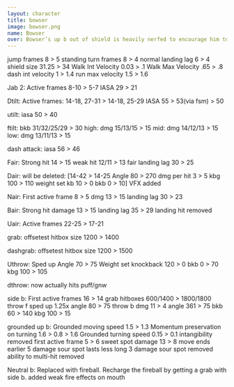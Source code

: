 ```yaml
---
layout: character
title: bowser
image: bowser.png
name: Bowser
over: Bowser’s up b out of shield is heavily nerfed to encourage him to be more aggressive and camp in shield less. Fireball was added and bound to grabs to also encourage and reward aggression.
---
```


jump frames
8 > 5
standing turn frames
8 > 4
normal landing lag
6 > 4
shield size
31.25 > 34
Walk Int Velocity
0.03 > .1
Walk Max Velocity
.65 > .8
dash int velocity
1 > 1.4
run max velocity 1.5 > 1.6

Jab 2:
Active frames 8-10 > 5-7
IASA 29 > 21

Dtilt:
Active frames: 14-18, 27-31 > 14-18, 25-29
IASA 55 > 53(via fsm) > 50

utilt:
iasa 50 > 40

ftilt:
bkb 31/32/25/29 > 30
high:
dmg 15/13/15 > 15
mid:
dmg 14/12/13 > 15
low:
dmg  13/11/13 > 15

dash attack:
iasa 56 > 46

Fair:
Strong hit 14 > 15
weak hit 12/11 > 13
fair landing lag
30 > 25

Dair:
will be deleted:
[14-42 > 14-25
Angle 80 > 270
dmg per hit 3 > 5
kbg 100 > 110
weight set kb 10 > 0
bkb 0 > 10]
VFX added

Nair:
First active frame 8 > 5
dmg 13 > 15
landing lag 30 > 23

Bair:
Strong hit damage 13 > 15
landing lag 35 > 29
landing hit removed

Uair:
Active frames
22-25 > 17-21

grab:
offsetest hitbox size 1200 > 1400

dashgrab:
offsetest hitbox size 1200 > 1500

Uthrow:
Sped up
Angle 70 > 75
Weight set knockback 120 > 0
bkb 0 > 70
kbg 100 > 105

dthrow:
now actually hits puff/gnw

side b:
First active frames 16 > 14
grab hitboxes 600/1400 > 1800/1800
throw f
sped up 1.25x
angle 80 > 75
throw b
dmg 11 > 4
angle 361 > 75
bkb 60 > 140
kbg 100 > 15

grounded up b:
Grounded moving speed 1.5 > 1.3
Momentum preservation on turning 1.6 > 0.8 > 1.6
Grounded turning speed 0.15 > 0.1
intangibility removed
first active frame 5 > 6
sweet spot damage 13 > 8
move ends earlier
5 damage sour spot lasts less long
3 damage sour spot removed
ability to multi-hit removed

Neutral b:
Replaced with fireball. Recharge the fireball by getting a grab with side b.
added weak fire effects on mouth
